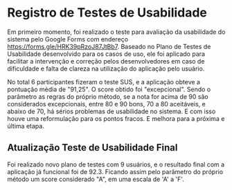 # Registro de Testes de Usabilidade

Em primeiro momento, foi realizado o teste para avaliação da usabilidade do sistema pelo Google Forms com endereço https://forms.gle/HRK39pRzoJ87JtBb7. Baseado no Plano de Testes de Usabilidade desenvolvido para os casos de uso, ele foi aplicado para facilitar a intervenção e correção pelos desenvolvedores em caso de dificuldade e falta de clareza na utilização do aplicação pelo usuário.

No total 6 participantes fizeram o teste SUS, e a aplicação obteve a pontuação média de "91,25". O score obtido foi "excepcional". Sendo o parâmetro as regras do próprio método, se a nota for acima de 90 são considerados excepcionais, entre 80 e 90 bons, 70 a 80 aceitáveis, e abaixo de 70, há sérios problemas de usabilidade no sistema. E com isso houve uma reformulação para os pontos fracos. E melhora para a próxima e última etapa.

## Atualização Teste de Usabilidade Final

Foi realizado novo plano de testes com 9 usuários, e o resultado final com a aplicação já funcional foi de 92.3. Ficando assim pelo parâmetro do próprio método um score considerado "A", em uma escala de 'A' a 'F'.
